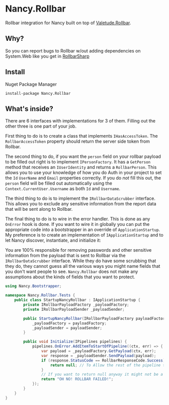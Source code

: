 # Nancy.Rollbar

Rollbar integration for Nancy built on top of
[Valetude.Rollbar](https://github.com/Valetude/Valetude.Rollbar).

## Why?

So you can report bugs to Rollbar w/out adding dependencies on System.Web like
you get in [RollbarSharp](https://github.com/mroach/RollbarSharp)

## Install

Nuget Package Manager

    install-package Nancy.Rollbar

## What's inside?

There are 6 interfaces with implementations for 3 of them. Filling out the other
three is one part of your job.

First thing to do is to create a class that implements `IHasAccessToken`. The
`RollbarAccessToken` property should return the server side token from Rollbar.

The second thing to do, if you want the `person` field on your rollbar payload
to be filled out right is to implement `IPersonFactory`.  It has a `GetPerson`
method that receives an `IUserIdentity` and returns a `RollbarPerson`. This
allows you to use your knowledge of how you do Auth in your project to set the
`Id` `UserName` and `Email` properties correctly. If you do *not* fill this out,
the `person` field will be filled out automatically using the
`Context.CurrentUser.Username` as both `Id` and `Username`.

The third thing to do is to implement the `IRollbarDataScrubber` interface.
This allows you to exclude any sensitive information from the report data that
will be sent along to Rollbar.

The final thing to do is to wire in the error handler. This is done as any
`OnError` hook is done.  If you want to wire it in globally you can put the
appropriate code into a bootstrapper in an override of `ApplicationStartup`. My
preference is to create an implementation of `IApplicationStartup` and to let
Nancy discover, instantiate, and initialize it:

You are 100% responsible for removing passwords and other sensitive information from the
payload that is sent to Rollbar via the `IRollbarDataScrubber` interface. While they do
have some scrubbing that they do, they cannot guess all the various ways you might name
fields that you don't want people to see. `Nancy.Rollbar` does not make any assumptions
about the kinds of fields that you want to protect.

```csharp
using Nancy.Bootstrapper;

namespace Nancy.Rollbar.Tests {
    public class StartupNancyRollbar : IApplicationStartup {
        private IRollbarPayloadFactory _payloadFactory;
        private IRollbarPayloadSender _payloadSender;

        public StartupNancyRollbar(IRollbarPayloadFactory payloadFactory, IRollbarPayloadSender payloadSender) {
            _payloadFactory = payloadFactory;
            _payloadSender = payloadSender;
        }

        public void Initialize(IPipelines pipelines) {
            pipelines.OnError.AddItemToStartOfPipeline((ctx, err) => {
                var payload = _payloadFactory.GetPayload(ctx, err);
                var response = _payloadSender.SendPayload(payload);
                if (response.StatusCode == RollbarResponseCode.Success) {
                    return null; // To Allow the rest of the pipeline to handle the error
                }
                // If you want to return null anyway it might not be a bad idea. You can also check if `StaticConfiguration.IsRunningDebug`
                return "OH NO! ROLLBAR FAILED!";
            });
        }
    }
}
```
